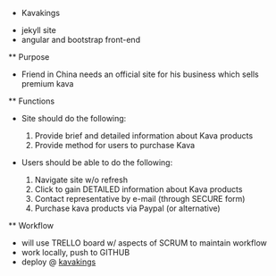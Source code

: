 * Kavakings
+ jekyll site
+ angular and bootstrap front-end

** Purpose
+ Friend in China needs an official site for his business which sells premium kava

** Functions
+ Site should do the following:
    1. Provide brief and detailed information about Kava products
    2. Provide method for users to purchase Kava

+ Users should be able to do the following:
    1. Navigate site w/o refresh
    2. Click to gain DETAILED information about Kava products
    3. Contact representative by e-mail (through SECURE form)
    4. Purchase kava products via Paypal (or alternative)

** Workflow
+ will use TRELLO board w/ aspects of SCRUM to maintain workflow
+ work locally, push to GITHUB
+ deploy @ [kavakings]

[kavakings]: http://kavakings.com